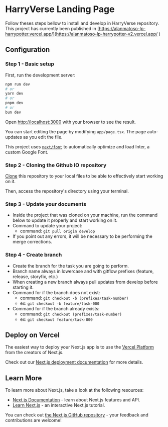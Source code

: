 # HarryVerse Landing Page

Follow theses steps bellow to install and develop in HarryVerse repository. 
This project has currently been published in [https://alanmatoso-lp-harrypotter.vercel.app/](https://alanmatoso-lp-harrypotter-v2.vercel.app/
)

## Configuration

### Step 1 - Basic setup

First, run the development server:

```bash
npm run dev
# or
yarn dev
# or
pnpm dev
# or
bun dev
```

Open [http://localhost:3000](http://localhost:3000) with your browser to see the result.

You can start editing the page by modifying `app/page.tsx`. The page auto-updates as you edit the file.

This project uses [`next/font`](https://nextjs.org/docs/basic-features/font-optimization) to automatically optimize and load Inter, a custom Google Font.

### Step 2 - Cloning the Github IO repository

[Clone](https://github.com/alanmatoso/alanmatoso.lp.harrypotter.git) this repository to your local files to be able to effectively start working on it.

Then, access the repository's directory using your terminal.

### Step 3 - Update your documents

- Inside the project that was cloned on your machine, run the command below to update it properly and start working on it.
- Command to update your project:
  - command: `git pull origin develop`
- If you point out any errors, it will be necessary to be performing the merge corrections.

### Step 4 - Create branch

- Create the branch for the task you are going to perform.
- Branch name always in lowercase and with gitflow prefixes (feature, release, storyfix, etc.)
- When creating a new branch always pull updates from develop before starting it.
- Command for if the branch does not exist:
  - command: `git checkout -b (prefixes/task-number)`
  - ex: `git checkout -b feature/task-000`
- Command for if the branch already exists:
  - command: `git checkout (prefixes/task-number)`
  - ex: `git checkout feature/task-000`

## Deploy on Vercel

The easiest way to deploy your Next.js app is to use the [Vercel Platform](https://vercel.com/new?utm_medium=default-template&filter=next.js&utm_source=create-next-app&utm_campaign=create-next-app-readme) from the creators of Next.js.

Check out our [Next.js deployment documentation](https://nextjs.org/docs/deployment) for more details.

## Learn More

To learn more about Next.js, take a look at the following resources:

- [Next.js Documentation](https://nextjs.org/docs) - learn about Next.js features and API.
- [Learn Next.js](https://nextjs.org/learn) - an interactive Next.js tutorial.

You can check out [the Next.js GitHub repository](https://github.com/vercel/next.js/) - your feedback and contributions are welcome!

